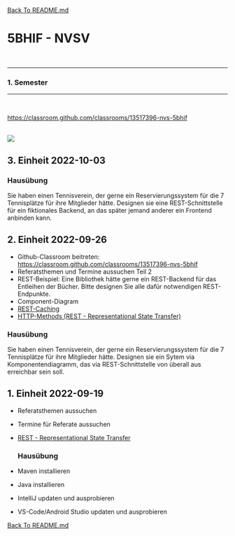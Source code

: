 [Back To README.md][back]

# 5BHIF - NVSV

<br>

----

### 1. Semester

----

<br>

https://classroom.github.com/classrooms/13517396-nvs-5bhif

<br>

<img src="https://github.com/UnterrainerInformatik/htl/blob/master/img/5BHIF-Stundenplan.png" />

<br>

## 3. Einheit 2022-10-03

### Hausübung

Sie haben einen Tennisverein, der gerne ein Reservierungssystem für die 7 Tennisplätze für ihre Mitglieder hätte. Designen sie eine REST-Schnittstelle für ein fiktionales Backend, an das später jemand anderer ein Frontend anbinden kann.

## 2. Einheit 2022-09-26

* Github-Classroom beitreten:
  https://classroom.github.com/classrooms/13517396-nvs-5bhif
* Referatsthemen und Termine aussuchen Teil 2
* REST-Beispiel:
  Eine Bibliothek hätte gerne ein REST-Backend für das Entleihen der Bücher. Bitte designen Sie alle dafür notwendigen REST-Endpunkte.
* Component-Diagram
* [REST-Caching](https://github.com/UnterrainerInformatik/htl/blob/master/presentations/rest-caching.pdf)
* [HTTP-Methods (REST - Representational State Transfer)](https://github.com/UnterrainerInformatik/htl/blob/master/presentations/rest-intro.pdf)

### Hausübung

Sie haben einen Tennisverein, der gerne ein Reservierungssystem für die 7 Tennisplätze für ihre Mitglieder hätte. Designen sie ein Sytem via Komponentendiagramm, das via REST-Schnittstelle von überall aus erreichbar sein soll.

## 1. Einheit 2022-09-19

- Referatsthemen aussuchen

- Termine für Referate aussuchen

- [REST - Representational State Transfer](https://github.com/UnterrainerInformatik/htl/blob/master/presentations/rest-intro.pdf)

  ### Hausübung

- Maven installieren

- Java installieren

- IntelliJ updaten und ausprobieren

- VS-Code/Android Studio updaten und ausprobieren



[Back To README.md][back]

[back]: https://github.com/UnterrainerInformatik/htl
